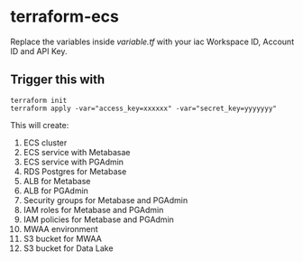 # terraform-ecs

Replace the variables inside *variable.tf* with your iac Workspace ID, Account ID and API Key. 

## Trigger this with 
```console
terraform init
terraform apply -var="access_key=xxxxxx" -var="secret_key=yyyyyyy" 
```

This will create:
1. ECS cluster
2. ECS service with Metabasae
3. ECS service with PGAdmin
4. RDS Postgres for Metabase
5. ALB for Metabase
6. ALB for PGAdmin
7. Security groups for Metabase and PGAdmin
8. IAM roles for Metabase and PGAdmin
9. IAM policies for Metabase and PGAdmin
10. MWAA environment
11. S3 bucket for MWAA
12. S3 bucket for Data Lake